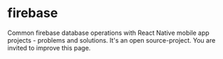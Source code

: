 # firebase
Common firebase database operations with React Native mobile app projects - problems and solutions. It's an open source-project. You are invited to improve this page. 
